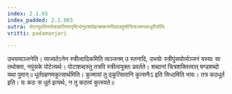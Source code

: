 ```yaml
---
index: 2.1.65
index_padded: 2.1.065
sutra: पोटायुवतिस्तोककतिपयगृष्टिधेनुवशावेहत्बष्कयणीप्रवक्तॄश्रोत्रियाध्यापकधूर्तैर्जातिः
vritti: padamanjari

---
```

  उभयव्यञ्जनेति। व्यज्यतेऽनेन स्त्रीत्वादिकमिति व्यञ्जनम् उ स्तनादि, उभयोः स्त्रीपुंसयोर्व्यञ्जनं यस्याः सा तथोक्ता, नपुंसके पोटेत्यर्थः। पोटाशब्दस्तु तत्रपि स्त्रीत्वयुक्तः प्रवर्तते। शब्दानां चित्रशक्तित्वात् षण्डशब्दो यथा पुमान्॥ धूर्तग्रहणमकुत्सार्थमिति। कुत्मायां तु ठ्कुत्सितानि कुत्सनैःऽ इति सिध्दमिति भावः। तत्र कठधूर्त इति। यः कठः स धूर्त इत्यर्थः, न तु कठत्वं कुत्स्यते॥